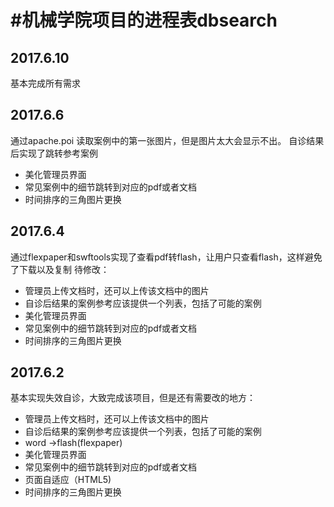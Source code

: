 #机械学院项目的进程表dbsearch
=====
2017.6.10
-----
基本完成所有需求

2017.6.6
------
通过apache.poi 读取案例中的第一张图片，但是图片太大会显示不出。
自诊结果后实现了跳转参考案例
* 美化管理员界面
* 常见案例中的细节跳转到对应的pdf或者文档
* 时间排序的三角图片更换

2017.6.4
------
通过flexpaper和swftools实现了查看pdf转flash，让用户只查看flash，这样避免了下载以及复制
待修改：
* 管理员上传文档时，还可以上传该文档中的图片
* 自诊后结果的案例参考应该提供一个列表，包括了可能的案例
* 美化管理员界面
* 常见案例中的细节跳转到对应的pdf或者文档
* 时间排序的三角图片更换


2017.6.2
-----
基本实现失效自诊，大致完成该项目，但是还有需要改的地方：
* 管理员上传文档时，还可以上传该文档中的图片
* 自诊后结果的案例参考应该提供一个列表，包括了可能的案例
* word ->flash(flexpaper)
* 美化管理员界面
* 常见案例中的细节跳转到对应的pdf或者文档
* 页面自适应（HTML5)
* 时间排序的三角图片更换
